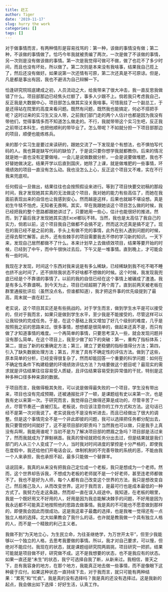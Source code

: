 ```yaml
---
title: 赶工
author: Tiger
date: '2019-11-17'
slug: hurry the work
categories: []
tags: []
---
```


对于做事情而言，有两种情形是容易找骂的：第一种，该做的事情没有做；第二种，不该做的事情做了。恰巧今年我就被责编了两次，一次是做了不该做的事情，另一次则是没有做该做的事情。第一次是我觉得可做可不做，做了也花不了多少时间，而且也没有坏处，所以做了。第二次则是本来没有我啥事，结果我自己揽上了，然后还没有做好。如果说第一次还情有可原，第二次还真是不可原谅。但是，凡是都是事出有因，我也不避讳为自己辩解一下。

恰逢研究院班底建成之初，人员流动之大，给我带来了很大冲击，我一直反思我做错了什么。项目部那边已经焦头烂额了，事多人少跟不上。倘若我只考虑我自己，反正我是大数据中心，项目部怎么做其实没关我啥事。可惜我挂了一个副总工，于是还得站在院里的高度来看问题。既然有问题，既然我也能搞定，何必不搭把手呢？这时过来的实习生又没人带，之前我们部门走的两个人估计也都是因为我没有带他们，觉得事情多而不知道怎么做走的。不行，我就带带这个实习生吧，反正我之前带过本科生，也把他顺利的带毕业了。怎么带呢？不如就分担一下项目部那边的项目，顺便也能练练兵。

来的那个实习生是要过来读研的，跟她交流了一下发现是个有想法，也不惧怕写代码的人。我也算是缺写代码的缺怕了，于是说只要你想学我就都教你。后来的情况就是她一直也没有定要做啥，一会儿是说做数据分析，一会是说要做堆肥，我也不好替她做决定。结果开学以后直到国庆，她除了上课，就是做堆肥的一些事情，环境绩效的项目一直没有怎么动。我也没怎么上心，反正这个项目又不难，实在不行我来兜底呗。

任何假设一旦做出，结果往往也会按照假设来进行。等到了项目快要交初稿的那段时间，我才发现她其实真的无法做这个项目，我对她的能力有些高估了，而她在我面前表现出来的自信也让我感到安心。然而越是这样，后果也就越不堪设想。真是初生牛犊不怕虎，无知者无畏啊。其实，早在我跟她谈这个项目怎么做的时候，我已经把我的整个思路都跟她讲过了，只要她用一些心，估计也能很好的推进。然而，到了最后我才发现她其实连Excel都玩不转。当然，我也是太高估了我自己的实力，倘若以前，这个项目我自己做都不会搞不定，然而这次还真是搞不定了。现在的我已经不是之前的我，手头上有做不完的事情，此外在别人遇到问题的时候，还得去帮忙解答。此外，还有些棘手的项目需要我去不停的学习新的知识。一天下来，发现自己居然都做不了什么。本来计划早上去做绩效项目，结果等要开始的时候，已经到了中午，而中午很快过去后，下午又是一堆事情。直到晚上，才可能会有一些时间。

我现在才发现，时间这个东西对我来说是有多么稀缺，已经稀缺到我不吃不喝不睡也挤不出时间了，还不排除我状态不好啥都不想做的时候。这个时候，我发现我兜底已经是个不靠谱的事情了。以前的我的自信已经在这个事情上被碾成了渣渣。我是有多么不靠谱啊。到今天为止，项目已经超期了两个周了。直到前两天被老板在群里通报批评后（虽然没点名，但谁都知道），我才把这件事的优先级提到了最高，周末就一直在赶工。

老实说，这个项目其实还是有些挑战的。对于学生而言，做到学生水平是可以接受的，但对于我而言，如果只是做到学生水平，至少我是不能接受的，尽管这样可以让我较快的完成任务。于是，在这个基础上我又增加了好几个级别的难度，几乎是按照我之前的思路来过。很多事情，想想都是很简单的，做起来还真不是，而只有做了才知道事情的难度。一个再简单的事情，只要思考深入一些，就会发现问题并没有那么简单。在这个项目上，我至少做了如下的突破：第一，重构了指标体系；第二，提出了新的权重确定方法；第三，建立了更稳健的指标值得分方法；第四，引入了缺失数据处理方法；第五，开发了具有不确定性的评估方法。做到了这些，原本简单的分析，已经变得很复杂了，然而却能回答一个重要的科学问题：如何在不确定性条件下构建稳健的环境绩效评估方法？为啥要做这个题目呢？最现实的需求就是评估结果往往容易受人质疑，且评估结果容易受到异常值的干扰，特别是这种多种口径多种来源的数据。

于项目而言，我做得极其失败，可以说是做得最失败的一个项目，学生没有带出来，项目也没有完成预期，还被通报批评了一顿，是课题组有史以来第一次，也是我有史以来第一次。于研究而言，我觉得自己做得还算是成功的，尽管辛苦了一点，尽管节奏还一直被打乱。老板说，你应该注意你的工作方式和方法。这句话已经不是第一次对我说了。老实说我也不是没有听进去，而且已经做出了很大的调整。但是这个事情完全不是一个非此即彼的问题，我可以选择把任务都分配出去，我只要管控时间就好了，这不是项目部的职责吗？当然我也可以做，只是我手上真没有兵啊，我能用谁呢？当初不是为了解决项目部的燃眉之急吗？项目部是活过来了，然而我就成为了罪魁祸首。我真的曾经就把任务分出去过，但是结果就是我们部门的人从三个人变成了一个人，当时我对时间进度的掌控是十分严格的，即使我在度假中，我还给他们开电话会议。体制机制的不完善导致的系统的恶，不能由我一个人来承担，我也承担不起，最多只能做一个替罪羊。

话说回来，我真的从来没有把我自己定位成一个老板，我只是想成为一个老师。然而，这个世界却告诉我，不想成为老板的老师就不是一个好老师，甚至连老师都做不了。我也不是好为人师，每个人都有自己改变这个世界的方法，我只是想改变自己，然后推己及人，从而改变世界。这对于我而言，是最可行也是成本最低的一种方式了。我努力在走这条路，然而却一直在误入歧途中。我知道，在老板的眼里，我是一个既好用又不好用的人，好用是因为我总能解决棘手的问题，不好用是因为我永远都不可能真正地按照他的思路去做事情。我是真的不可能也不愿意做到那样的，即便我会因此而很成功。这是我这辈子最蠢的选择，也是我唯一觉得还有一点独立人格的选择。北大如果教会了我什么的话，也许就是教我做一个具有独立人格的人，而不是一个精致的利己主义者。

我做不到“为天地立心，为生民立命，为往圣继绝学，为万世开太平”，但至少我能够以一个独立的人格，去思考我要做的事情。所以，我才对自己要求，可以慢，但绝对不能应付。我现在的状态，就是课题组研究院两肩挑，项目研究一把抓，结果可能就是项目做不好，研究做不成。这不是我想要的状态，也不是我应有的状态。如果一直还是“未生”的状态，我宁可选择自我了断，从新来过。我相信，普天之下，总有我容身的地方，在那个地方，我能真正地去做一些事情，而不是像眼下这种疲于应付。如果这种状态一直持续下去，对于我而言，就只可能有两种结果：“累死”和“忙疯”。我是真的没有选择吗？我是真的还没有选择过。这是我新的起点，我会做出如下选择：好好生活，认真工作。
